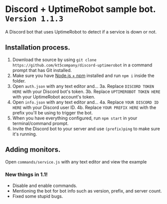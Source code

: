 # Discord + UptimeRobot sample bot. `Version 1.1.3`
A Discord bot that uses UptimeRobot to detect if a service is down or not.

## Installation process.
1. Download the source by using `git clone https://github.com/kt5company/discord-uptimerobot` in a command prompt that has Git installed.
2. Make sure you have [Node.js + npm](https://nodejs.org/en/) installed and run `npm i` inside the folder.
3. Open `auth.json` with any text editor and...
3a. Replace `DISCORD TOKEN HERE` with your Discord bot's token.
3b. Replace `UPTIMEROBOT TOKEN HERE` with your UptimeRobot account's token.
4. Open `info.json` with any text editor and...
4a. Replace `YOUR DISCORD ID HERE` with your Discord user ID.
4b. Replace `YOUR PREFIX HERE` with the prefix you'll be using to trigger the bot.
5. When you have everything configured, run `npm start` in your terminal/command prompt.
6. Invite the Discord bot to your server and use `(prefix)ping` to make sure it's running.

## Adding monitors.
Open `commands/service.js` with any text editor and view the example 

### New things in 1.1!
* Disable and enable commands.
* Mentioning the bot for bot info such as version, prefix, and server count.
* Fixed some stupid bugs.
